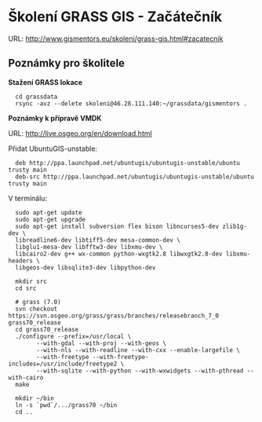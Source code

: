 Školení GRASS GIS - Začátečník
==============================

URL: http://www.gismentors.eu/skoleni/grass-gis.html#zacatecnik

Poznámky pro školitele
----------------------

**Stažení GRASS lokace**

      cd grassdata
      rsync -avz --delete skoleni@46.28.111.140:~/grassdata/gismentors .

**Poznámky k přípravě VMDK**

URL:  http://live.osgeo.org/en/download.html

Přidat UbuntuGIS-unstable:

      deb http://ppa.launchpad.net/ubuntugis/ubuntugis-unstable/ubuntu trusty main 
      deb-src http://ppa.launchpad.net/ubuntugis/ubuntugis-unstable/ubuntu trusty main
      
V terminálu:

      sudo apt-get update
      sudo apt-get upgrade
      sudo apt-get install subversion flex bison libncurses5-dev zlib1g-dev \
      libreadline6-dev libtiff5-dev mesa-common-dev \
      libglu1-mesa-dev libfftw3-dev libxmu-dev \
      libcairo2-dev g++ wx-common python-wxgtk2.8 libwxgtk2.8-dev libxmu-headers \
      libgeos-dev libsqlite3-dev libpython-dev
   
      mkdir src
      cd src
      
      # grass (7.0)
      svn checkout https://svn.osgeo.org/grass/grass/branches/releasebranch_7_0 grass70_release
      cd grass70_release
      ./configure --prefix=/usr/local \
            --with-gdal --with-proj --with-geos \
            --with-nls --with-readline --with-cxx --enable-largefile \
            --with-freetype --with-freetype-includes=/usr/include/freetype2 \
            --with-sqlite --with-python --with-wxwidgets --with-pthread --with-cairo
      make
      
      mkdir ~/bin
      ln -s `pwd`/.../grass70 ~/bin
      cd ..
